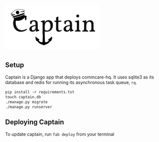 # <img src="https://raw.githubusercontent.com/dimagi/captain/master/apps/deploy/static/chief/img/captain.png" width="300"/>

## Setup

Captain is a Django app that deploys commcare-hq. It uses sqlite3 as its database and redis for running its asynchronous task queue, `rq`.

```
pip install -r requirements.txt
touch captain.db
./manage.py migrate
./manage.py runserver
```

## Deploying Captain

To update captain, run `fab deploy` from your terminal
